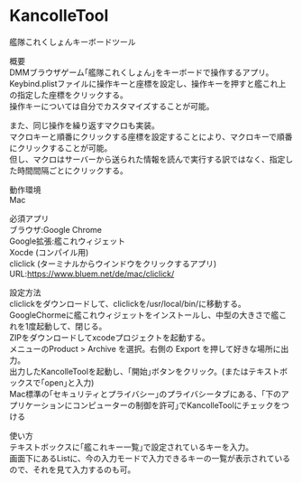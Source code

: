# KancolleTool
艦隊これくしょんキーボードツール

概要<br/>
  DMMブラウザゲーム｢艦隊これくしょん｣をキーボードで操作するアプリ。<br/>
  Keybind.plistファイルに操作キーと座標を設定し、操作キーを押すと艦これ上の指定した座標をクリックする。<br/>
  操作キーについては自分でカスタマイズすることが可能。<br/>
  
  また、同じ操作を繰り返すマクロも実装。<br/>
  マクロキーと順番にクリックする座標を設定することにより、マクロキーで順番にクリックすることが可能。<br/>
  但し、マクロはサーバーから送られた情報を読んで実行する訳ではなく、指定した時間間隔ごとにクリックする。<br/>

動作環境<br/>
  Mac<br/>
  
必須アプリ<br/>
  ブラウザ:Google Chrome <br/>
  Google拡張:艦これウィジェット<br/>
  Xocde (コンパイル用)<br/>
  cliclick (ターミナルからウインドウをクリックするアプリ)
  URL:https://www.bluem.net/de/mac/cliclick/ <br/>
  
  
設定方法<br/>
  cliclickをダウンロードして、cliclickを/usr/local/bin/に移動する。<br/>
  GoogleChormeに艦これウィジェットをインストールし、中型の大きさで艦これを1度起動して、閉じる。<br/>
  ZIPをダウンロードしてxcodeプロジェクトを起動する。<br/>
  メニューのProduct > Archive を選択。右側の Export を押して好きな場所に出力。<br/>
  出力したKancolleToolを起動し、｢開始｣ボタンをクリック。(またはテキストボックスで｢open｣と入力)<br/>
  Mac標準の｢セキュリティとプライバシー｣のプライバシータブにある、｢下のアプリケーションにコンピューターの制御を許可｣でKancolleToolにチェックをつける<br>
  
使い方<br/>
  テキストボックスに｢艦これキー一覧｣で設定されているキーを入力。<br/>
  画面下にあるListに、今の入力モードで入力できるキーの一覧が表示されているので、それを見て入力するのも可。<br/>
